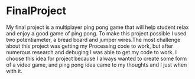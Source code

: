 # FinalProject
My final project is a multiplayer ping pong game that will help student relax and enjoy a good game of ping pong. To make this project possible I used two potentiameter, a bread board and jumper wires.The most challenge about this project was getting my Processing code to work, but after numerous research and debuging I was able to get my code to work. I choose this idea for project because I always wanted to create some form of a video game, and ping pong idea came to my thoughts and I just when with it.

